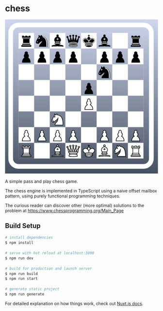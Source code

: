 # chess

![screenshot of chess board](./screenshot.PNG)

A simple pass and play chess game.

The chess engine is implemented in TypeScript using a naive offset mailbox pattern, using purely functional
programming techniques.

The curious reader can discover other (more optimal) solutions to the problem at https://www.chessprogramming.org/Main_Page


## Build Setup

```bash
# install dependencies
$ npm install

# serve with hot reload at localhost:3000
$ npm run dev

# build for production and launch server
$ npm run build
$ npm run start

# generate static project
$ npm run generate
```

For detailed explanation on how things work, check out [Nuxt.js docs](https://nuxtjs.org).
